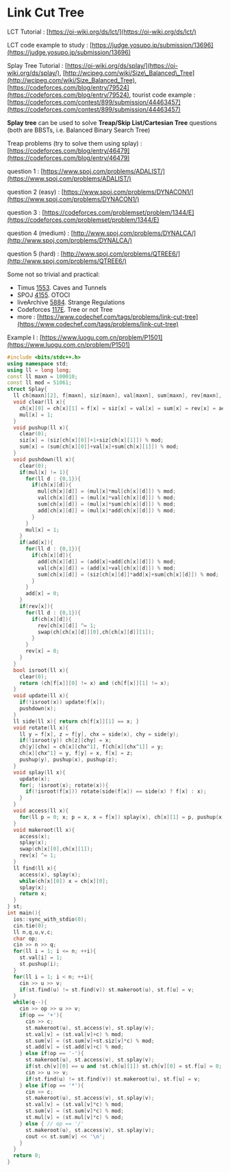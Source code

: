 # Link Cut Tree

LCT Tutorial : [https://oi-wiki.org/ds/lct/](https://oi-wiki.org/ds/lct/)

LCT code example to study : [https://judge.yosupo.jp/submission/13696](https://judge.yosupo.jp/submission/13696)

Splay Tree Tutorial : [https://oi-wiki.org/ds/splay/](https://oi-wiki.org/ds/splay/), [http://wcipeg.com/wiki/Size\_Balanced\_Tree](http://wcipeg.com/wiki/Size_Balanced_Tree), [https://codeforces.com/blog/entry/79524](https://codeforces.com/blog/entry/79524), tourist code example : [https://codeforces.com/contest/899/submission/44463457](https://codeforces.com/contest/899/submission/44463457)

**Splay tree** can be used to solve **Treap/Skip List/Cartesian Tree** questions \(both are BBSTs, i.e. Balanced Binary Search Tree\)

Treap problems \(try to solve them using splay\) : [https://codeforces.com/blog/entry/46479](https://codeforces.com/blog/entry/46479)

question 1 : [https://www.spoj.com/problems/ADALIST/](https://www.spoj.com/problems/ADALIST/)

question 2 \(easy\) : [https://www.spoj.com/problems/DYNACON1/](https://www.spoj.com/problems/DYNACON1/)

question 3 : [https://codeforces.com/problemset/problem/1344/E](https://codeforces.com/problemset/problem/1344/E)

question 4 \(medium\) : [http://www.spoj.com/problems/DYNALCA/](http://www.spoj.com/problems/DYNALCA/)

question 5 \(hard\) : [http://www.spoj.com/problems/QTREE6/](http://www.spoj.com/problems/QTREE6/)

Some not so trivial and practical:

* Timus [1553](http://acm.timus.ru/problem.aspx?space=1&num=1553). Caves and Tunnels
* SPOJ [4155](http://www.spoj.com/problems/OTOCI/). OTOCI
* liveArchive [5884](https://icpcarchive.ecs.baylor.edu/index.php?option=onlinejudge&page=show_problem&problem=3895). Strange Regulations
* Codeforces [117E](https://codeforces.com/problemset/problem/117/E). Tree or not Tree
* more : [https://www.codechef.com/tags/problems/link-cut-tree](https://www.codechef.com/tags/problems/link-cut-tree)

Example I : [https://www.luogu.com.cn/problem/P1501](https://www.luogu.com.cn/problem/P1501)

```cpp
#include <bits/stdc++.h>
using namespace std;
using ll = long long;
const ll maxn = 100010;
const ll mod = 51061;
struct Splay{
  ll ch[maxn][2], f[maxn], siz[maxn], val[maxn], sum[maxn], rev[maxn], add[maxn], mul[maxn];
  void clear(ll x){
    ch[x][0] = ch[x][1] = f[x] = siz[x] = val[x] = sum[x] = rev[x] = add[x] = 0;
    mul[x] = 1;
  }
  void pushup(ll x){
    clear(0);
    siz[x] = (siz[ch[x][0]]+1+siz[ch[x][1]]) % mod;
    sum[x] = (sum[ch[x][0]]+val[x]+sum[ch[x][1]]) % mod;
  }
  void pushdown(ll x){
    clear(0);
    if(mul[x] != 1){
      for(ll d : {0,1}){
        if(ch[x][d]){
          mul[ch[x][d]] = (mul[x]*mul[ch[x][d]]) % mod;
          val[ch[x][d]] = (mul[x]*val[ch[x][d]]) % mod;
          sum[ch[x][d]] = (mul[x]*sum[ch[x][d]]) % mod;
          add[ch[x][d]] = (mul[x]*add[ch[x][d]]) % mod;
        }
      }
      mul[x] = 1;
    }
    if(add[x]){
      for(ll d : {0,1}){
        if(ch[x][d]){
          add[ch[x][d]] = (add[x]+add[ch[x][d]]) % mod;
          val[ch[x][d]] = (add[x]+val[ch[x][d]]) % mod;
          sum[ch[x][d]] = (siz[ch[x][d]]*add[x]+sum[ch[x][d]]) % mod;
        }
      }
      add[x] = 0;
    }
    if(rev[x]){
      for(ll d : {0,1}){
        if(ch[x][d]){
          rev[ch[x][d]] ^= 1;
          swap(ch[ch[x][d]][0],ch[ch[x][d]][1]);
        }
      }
      rev[x] = 0;
    }
  }
  bool isroot(ll x){
    clear(0);
    return (ch[f[x]][0] != x) and (ch[f[x]][1] != x);
  }
  void update(ll x){
    if(!isroot(x)) update(f[x]);
    pushdown(x);
  }
  ll side(ll x){ return ch[f[x]][1] == x; }
  void rotate(ll x){
    ll y = f[x], z = f[y], chx = side(x), chy = side(y);
    if(!isroot(y)) ch[z][chy] = x;
    ch[y][chx] = ch[x][chx^1], f[ch[x][chx^1]] = y;
    ch[x][chx^1] = y, f[y] = x, f[x] = z;
    pushup(y), pushup(x), pushup(z);
  }
  void splay(ll x){
    update(x);
    for(; !isroot(x); rotate(x)){
      if(!isroot(f[x])) rotate(side(f[x]) == side(x) ? f[x] : x);
    }
  }
  void access(ll x){
    for(ll p = 0; x; p = x, x = f[x]) splay(x), ch[x][1] = p, pushup(x);
  }
  void makeroot(ll x){
    access(x);
    splay(x);
    swap(ch[x][0],ch[x][1]);
    rev[x] ^= 1;
  }
  ll find(ll x){
    access(x), splay(x);
    while(ch[x][0]) x = ch[x][0];
    splay(x);
    return x;
  }
} st;
int main(){
  ios::sync_with_stdio(0);
  cin.tie(0);
  ll n,q,u,v,c;
  char op;
  cin >> n >> q;
  for(ll i = 1; i <= n; ++i){
    st.val[i] = 1;
    st.pushup(i);
  }
  for(ll i = 1; i < n; ++i){
    cin >> u >> v;
    if(st.find(u) != st.find(v)) st.makeroot(u), st.f[u] = v;
  }
  while(q--){
    cin >> op >> u >> v;
    if(op == '+'){
      cin >> c;
      st.makeroot(u), st.access(v), st.splay(v);
      st.val[v] = (st.val[v]+c) % mod;
      st.sum[v] = (st.sum[v]+st.siz[v]*c) % mod;
      st.add[v] = (st.add[v]+c) % mod;
    } else if(op == '-'){
      st.makeroot(u), st.access(v), st.splay(v);
      if(st.ch[v][0] == u and !st.ch[u][1]) st.ch[v][0] = st.f[u] = 0;
      cin >> u >> v;
      if(st.find(u) != st.find(v)) st.makeroot(u), st.f[u] = v;
    } else if(op == '*'){
      cin >> c;
      st.makeroot(u), st.access(v), st.splay(v);
      st.val[v] = (st.val[v]*c) % mod;
      st.sum[v] = (st.sum[v]*c) % mod;
      st.mul[v] = (st.mul[v]*c) % mod;
    } else { // op == '/'
      st.makeroot(u), st.access(v), st.splay(v);
      cout << st.sum[v] << '\n';
    }
  }
  return 0;
}
```

